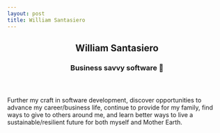 ```yaml
---
layout: post
title: William Santasiero
---
```


<article id="resume">
<header class="hr">
<h2>William Santasiero</h2>
<h3>Business savvy software 🦄</h3>
</header>
<p class="description" property="description">
Further my craft in software development, discover opportunities to advance my career/business life, continue to provide for my family, find ways to give to others around me, and learn better ways to live a sustainable/resilient future for both myself and Mother Earth. 
</p>
</article>


<!-- <article id="resume" class="page vcard h-card" role="article" vocab="http://schema.org/" typeof="Person" resource="#resume"><header class="hr"><h1 class="page-title fn p-name" property="name">Richard Hendricks</h1><hy-img src="/assets/icons/icon.png" class="avatar photo u-photo" alt="Richard Hendricks" property="image" root-margin="512px"> <noscript><img data-ignore src="/assets/icons/icon.png" class="avatar photo u-photo" alt="Richard Hendricks" /></noscript>  <img alt="Richard Hendricks" src="blob:https://hydejack.com/0cadbb5a-5489-472b-b4f5-28a86e430367" style="display: block;"></hy-img><p class="h3 faded subline title p-job-title" property="jobTitle">Programmer</p></header><p class="note p-note" property="description"> Richard hails from Tulsa. He has earned degrees from the University of Oklahoma and Stanford. (Go Sooners and Cardinals!) Before starting Pied Piper, he worked for Hooli as a part time software developer. While his work focuses on applied information theory, mostly optimizing lossless compression schema of both the length-limited and adaptive variants, his non-work interests range widely, everything from quantum computing to chaos theory. He could tell you about it, but THAT would NOT be a “length-limited” conversation! Open <code class="highlighter-rouge">_data/resume.yml</code> to edit this text.</p><p class="message"> This is the <code class="highlighter-rouge">description</code> of your resume page, as it will be seen by search engines. You’ll probably want to modify it in <code class="highlighter-rouge">resume.md</code>, and maybe set <code class="highlighter-rouge">hide_description</code> to <code class="highlighter-rouge">true</code> in the front matter.</p><div class="columns contact"><dl class="column column-3-5"><dt class="faded"> <span class="icon-location" title="Location"></span> <span class="sr-only">Location</span></dt><dd class="bold adr p-adr h-adr" property="address" typeof="PostalAddress"> <span class="street-address p-street-address" property="streetAddress">2712 Broadway St</span>, <span class="postal-code p-postal-code" property="postalCode">CA 94115</span>, <span class="locality p-locality" property="addressLocality">San Francisco</span>, <span class="region p-region" property="addressRegion">California</span>,<meta property="addressCountry" content="US"> <span class="country-name p-country-name">United States</span></dd><dt class="faded"> <span class="icon-phone" title="Phone"></span> <span class="sr-only">Phone</span></dt><dd class="bold"><meta property="telephone" content="(912) 555-4321"> <a href="tel:(912)555-4321" class="external no-print-link tel p-tel">(912) 555-4321</a></dd><dt class="faded"> <span class="icon-home3" title="Website"></span> <span class="sr-only">Website</span></dt><dd class="bold"> <a href="https://piedpiper.com" class="external no-print-link url u-url" property="sameAs">https://piedpiper.com</a></dd></dl><dl class="column column-2-5"><dt class="faded"> <span class="icon-twitter" title="Twitter"></span> <span class="sr-only">Twitter</span></dt><dd class="bold"> <span class="nickname p-nickname ">RHendricksCEO</span></dd><dt class="faded"> <span class="icon-linkedin2" title="LinkedIn"></span> <span class="sr-only">LinkedIn</span></dt><dd class="bold"> <span class="nickname p-nickname ">Richard Hendricks</span></dd></dl></div><div class="columns"><div class="column column-3-5"><section><div class="npb"><h2 id="work" class="h3 faded hr"> Experience <span class="symbol icon-briefcase"></span> <a href="#work" class="permalink"> <span class="sr-only">Permalink</span> <span class="icon-link"></span> </a> </h2><section><header class="" property="worksFor" typeof="Organization"><p class="faded"> <time datetime="2013-12-01T00:00:00+00:00">Dec 2013</time> – <em>present</em></p><h3 class="h4 faded"><meta property="name" content="Pied Piper"> <span class="bc">CEO/President</span> at <a class="org p-org h-card " href="https://piedpiper.com" property="sameAs"> Pied Piper </a></h3></header><p class="message"> Pied Piper is a multi-platform technology based on a proprietary universal compression algorithm that has consistently fielded high Weisman Scores™ that are not merely competitive, but approach the theoretical limit of lossless compression.</p><h4 class="sr-only">Highlights</h4><ul><li>Build an algorithm for artist to detect if their music was violating copy right infringement laws</li><li>Successfully won Techcrunch Disrupt</li><li>Optimized an algorithm that holds the current world record for Weisman Scores</li></ul></section></div></section><section><div class="npb"><h2 id="volunteer" class="h3 faded hr"> Volunteer <span class="symbol icon-earth"></span> <a href="#volunteer" class="permalink"> <span class="sr-only">Permalink</span> <span class="icon-link"></span> </a> </h2><section class="no-page-break"><header class=""><p class="faded"> <time datetime="2012-01-01T00:00:00+00:00">Jan 2012</time> – <time datetime="2013-01-01T00:00:00+00:00">Jan 2013</time></p><h3 class="h4 faded"> <span class="bc">Teacher</span> at <a class=" " href="https://coderdojo.com/"> CoderDojo </a></h3></header><p class="message"> Global movement of free coding clubs for young people.</p><h4 class="sr-only">Highlights</h4><ul><li>Awarded 'Teacher of the Month'</li></ul></section></div></section><section><div class="npb"><h2 id="education" class="h3 faded hr"> Education <span class="symbol icon-library"></span> <a href="#education" class="permalink"> <span class="sr-only">Permalink</span> <span class="icon-link"></span> </a> </h2><section><header class=""><p class="faded"> <time datetime="2011-06-01T00:00:00+00:00">Jun 2011</time> – <time datetime="2014-01-01T00:00:00+00:00">Jan 2014</time></p><h3 class="h4 faded" property="alumniOf" typeof="EducationalOrganization"> <span class="bc">Bachelor</span> in <span class="bc">Information Technology</span> from <span class="bc" property="name">University of Oklahoma</span> with GPA of <span class="bc">4.0</span></h3></header><h4 class="sr-only">Courses</h4><ul><li>DB1101 - Basic SQL</li><li>CS2011 - Java Introduction</li></ul></section></div></section><section><div class="npb"><h2 id="awards" class="h3 faded hr"> Awards <span class="symbol icon-trophy"></span> <a href="#awards" class="permalink"> <span class="sr-only">Permalink</span> <span class="icon-link"></span> </a> </h2><section><header class=""><p class="faded"> <time datetime="2014-11-01T00:00:00+00:00">Nov 2014</time></p><h3 class="h4 faded" property="award"> <span class="bc">Digital Compression Pioneer Award</span> from <span class="bc">Techcrunch</span></h3></header><p class="message"> There is no spoon.</p></section></div></section><section><div class="npb"><h2 id="publications" class="h3 faded hr"> Publications <span class="symbol icon-book"></span> <a href="#publications" class="permalink"> <span class="sr-only">Permalink</span> <span class="icon-link"></span> </a> </h2><section><header class=""><p class="faded"> <time datetime="2014-10-01T00:00:00+00:00">Oct 2014</time></p><h3 class="h4 faded"> <a class=" " href="https://en.wikipedia.org/wiki/Silicon_Valley_(TV_series)"> Video compression for 3d media </a> by <span class="bc">Hooli</span></h3></header><p class="message"> Innovative middle-out compression algorithm that changes the way we store data.</p></section></div></section><section><div class="npb"><h2 id="references" class="h3 faded hr"> References <span class="symbol icon-quotes-right"></span> <a href="#references" class="permalink"> <span class="sr-only">Permalink</span> <span class="icon-link"></span> </a> </h2><blockquote class="reference"><p>It is my pleasure to recommend Richard, his performance working as a consultant for Main St. Company proved that he will be a valuable addition to any company.</p><footer>— <cite>Erlich Bachman</cite></footer></blockquote></div></section></div><div class="column column-2-5"><section class="npb"><h2 id="languages" class="h3 faded hr"> Languages <span class="symbol icon-bubbles"></span> <a href="#languages" class="permalink"> <span class="sr-only">Permalink</span> <span class="icon-link"></span> </a> </h2><dl class="skills"><dt class="h4 fl">English</dt><dd class="faded clearafter"><div class="fr"> <span class="sr-only">Fluency:</span> <span class="help" title="Native speaker"> <span class="sr-only">Native speaker</span> <span class="icon-star-full"></span><span class="icon-star-full"></span><span class="icon-star-full"></span> </span></div></dd></dl></section><section class="npb"><h2 id="skills" class="h3 faded hr"> Skills <span class="symbol icon-wrench"></span> <a href="#skills" class="permalink"> <span class="sr-only">Permalink</span> <span class="icon-link"></span> </a> </h2><dl class="skills"><dt class="h4 fl">Web Development</dt><dd class="faded clearafter"><div class="fr"> <span class="sr-only">Level:</span> <span class="help" title="Master"> <span class="sr-only">Master</span> <span class="icon-star-full"></span><span class="icon-star-full"></span><span class="icon-star-full"></span> </span></div><div> <span class="sr-only">Keywords:</span><ul class="tags"><li class="tag">HTML</li><li class="tag">CSS</li><li class="tag">Javascript</li></ul></div></dd><dt class="h4 fl">Compression</dt><dd class="faded clearafter"><div class="fr"> <span class="sr-only">Level:</span> <span class="help" title="Master"> <span class="sr-only">Master</span> <span class="icon-star-full"></span><span class="icon-star-full"></span><span class="icon-star-full"></span> </span></div><div> <span class="sr-only">Keywords:</span><ul class="tags"><li class="tag">Mpeg</li><li class="tag">MP4</li><li class="tag">GIF</li></ul></div></dd></dl></section><section class="npb"><h2 id="interests" class="h3 faded hr"> Interests <span class="symbol icon-heart"></span> <a href="#interests" class="permalink"> <span class="sr-only">Permalink</span> <span class="icon-link"></span> </a> </h2><dl class="skills"><dt class="h4">Wildlife</dt><dd> <span class="sr-only">Keywords:</span><ul class="tags"><li class="tag">Ferrets</li><li class="tag">Unicorns</li></ul></dd></dl></section></div></div></article> -->